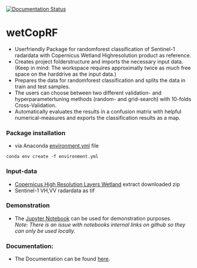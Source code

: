 [![Documentation Status](https://readthedocs.org/projects/wetcoprf/badge/?version=latest)](https://wetcoprf.readthedocs.io/en/latest/?badge=latest)
# wetCopRF

* Userfriendly Package for randomforest classification of Sentinel-1 radardata with Copernicus Wetland Highresolution product as reference. 
* Creates project folderstructure and imports the necessary  input data. <br>(Keep in mind: The workspace requires approximatly twice as much free space on the harddrive as the input data.)
* Prepares the data for randomforest classification and splits the data in train and test samples.
* The users can choose between two different validation- and hyperparametertuning methods (random- and grid-search) with 10-folds Cross-Validation. 
* Automatically evaluates the results in a confusion matrix with helpful numerical-measures and exports the classification results as a map.

### Package installation 
* via Anaconda [environment.yml] file
```
conda env create -f environment.yml
```
### Input-data
* [Copernicus High Resolution Layers Wetland] extract downloaded zip
* Sentinel-1 VH,VV radardata as tif

### Demonstration
* The [Jupyter Notebook] can be used for demonstration purposes. <br>*Note: There is an issue with notebooks internal links on github so they can only be used locally.*

### Documentation:
* The Documentation can be found [here].


[environment.yml]: https://github.com/Henno-hash/WetCopRF/blob/master/environment.yml

[Jupyter Notebook]: https://github.com/Henno-hash/wetCopRF/blob/master/wetCopRF/Showcase.ipynb

[here]: http://wetcoprf.readthedocs.io/

[Copernicus High Resolution Layers Wetland]: https://land.copernicus.eu/pan-european/high-resolution-layers/water-wetness/status-maps

